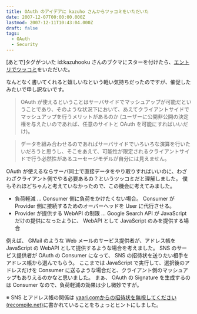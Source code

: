 ```yaml
---
title: OAuth のアイデアに kazuho さんからツッコミをいただいた
date: 2007-12-07T00:00:00.000Z
lastmod: 2007-12-11T10:43:04.000Z
draft: false
tags:
  - OAuth
  - Security
---
```


\[あとで]タグがついた id:kazuhooku さんのブクマにスターを付けたら、[エントリでツッコミ](http://d.hatena.ne.jp/kazuhooku/20071207/1197028716)をいただいた。

なんとなく書いてくれると嬉しいなという軽い気持ちだったのですが、催促したみたいで申し訳ないです。

> OAuth が使えるということはサーバサイドでマッシュアップが可能だということであり、そのような状況下において、あえてクライアントサイドでマッシュアップを行うメリットがあるのか (ユーザーに公開非公開の決定権を与えたいのであれば、任意のサイトと OAuth を可能にすればいいだけ)。

> データを組み合わせるのであればサーバサイドでいろいろな演算を行いたいだろうと思うし、そこをあえて、可能性が限定されるクライアントサイドで行う必然性があるユーセージモデルが自分には見えません。

OAuth が使えるならサーバ同士で直接データをやり取りすればいいのに、わざわざクライアント側でやる必要あるの？というツッコミだと理解しました。 僕もそれほどちゃんと考えていなかったので、この機会に考えてみました。

* 負荷軽減 … Consumer 側に負荷をかけたくない場合。 Consumer が Provider 側に接続するためのオーバーヘッドを User に代行させる。
* Provider が提供する WebAPI の制限 … Google Search API が JavaScript だけの提供になったように、 WebAPI として JavaScript のみを提供する場合

例えば、 GMail のような Web メールのサービス提供者が、アドレス帳を JavaScript の WebAPI として提供するような場合を考えました。 SNS のサービス提供者が OAuth の Consumer になって、 SNS の招待状を送りたい相手をアドレス帳から選んでもらう。 ここまでは JavaScript で実行して、選択後のアドレスだけを Consumer に送るような場合だと、クライアント側のマッシュアップもありえるのかなと思いました。 まぁ、 OAuth の Signature を生成するのは Consumer なので、負荷軽減の効果は少し微妙ですが。

※ SNS とアドレス帳の関係は [yaari.comからの招待状を無視してください (recompile.net)](http://recompile.net/2007/12/yaaricom.html)に書かれていることをちょっとヒントにしました。

